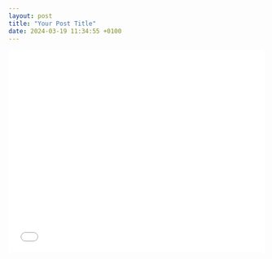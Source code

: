 ```yaml
---
layout: post
title: "Your Post Title"
date: 2024-03-19 11:34:55 +0100
---
```


<iframe src="/_assets/periodic.html" frameborder="0" width="100%" height="400"></iframe>